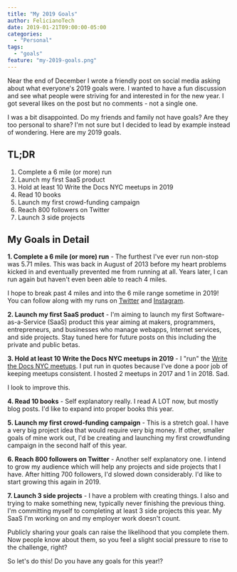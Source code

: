 ```yaml
---
title: "My 2019 Goals"
author: FelicianoTech
date: 2019-01-21T09:00:00-05:00
categories:
  - "Personal"
tags:
  - "goals"
feature: "my-2019-goals.png"
---
```


Near the end of December I wrote a friendly post on social media asking about what everyone's 2019 goals were.
I wanted to have a fun discussion and see what people were striving for and interested in for the new year.
I got several likes on the post but no comments - not a single one.

I was a bit disappointed.
Do my friends and family not have goals?
Are they too personal to share?
I'm not sure but I decided to lead by example instead of wondering.
Here are my 2019 goals.

<!--more-->

## TL;DR

1. Complete a 6 mile (or more) run
2. Launch my first SaaS product
3. Hold at least 10 Write the Docs NYC meetups in 2019
4. Read 10 books
5. Launch my first crowd-funding campaign
6. Reach 800 followers on Twitter
7. Launch 3 side projects


## My Goals in Detail

**1. Complete a 6 mile (or more) run** - The furthest I've ever run non-stop was 5.71 miles.
This was back in August of 2013 before my heart problems kicked in and eventually prevented me from running at all.
Years later, I can run again but haven't even been able to reach 4 miles.

I hope to break past 4 miles and into the 6 mile range sometime in 2019!
You can follow along with my runs on [Twitter](https://twitter.com/FelicianoTech) and [Instagram](https://www.instagram.com/felicianotech/).

**2. Launch my first SaaS product** - I'm aiming to launch my first Software-as-a-Service (SaaS) product this year aiming at makers, programmers, entrepreneurs, and businesses who manage webapps, Internet services, and side projects.
Stay tuned here for future posts on this including the private and public betas.

**3. Hold at least 10 Write the Docs NYC meetups in 2019** - I "run" the [Write the Docs NYC meetups](https://www.meetup.com/WriteTheDocsNYC/).
I put run in quotes because I've done a poor job of keeping meetups consistent.
I hosted 2 meetups in 2017 and 1 in 2018.
Sad.

I look to improve this.

**4. Read 10 books** - Self explanatory really.
I read A LOT now, but mostly blog posts.
I'd like to expand into proper books this year.

**5. Launch my first crowd-funding campaign** - This is a stretch goal.
I have a very big project idea that would require very big money.
If other, smaller goals of mine work out, I'd be creating and launching my first crowdfunding campaign in the second half of this year.

**6. Reach 800 followers on Twitter** - Another self explanatory one.
I intend to grow my audience which will help any projects and side projects that I have.
After hitting 700 followers, I'd slowed down considerably.
I'd like to start growing this again in 2019.

**7. Launch 3 side projects** - I have a problem with creating things.
I also and trying to make something new, typically never finishing the previous thing.
I'm committing myself to completing at least 3 side projects this year.
My SaaS I'm working on and my employer work doesn't count.

Publicly sharing your goals can raise the likelihood that you complete them.
Now people know about them, so you feel a slight social pressure to rise to the challenge, right?

So let's do this! Do you have any goals for this year!?
